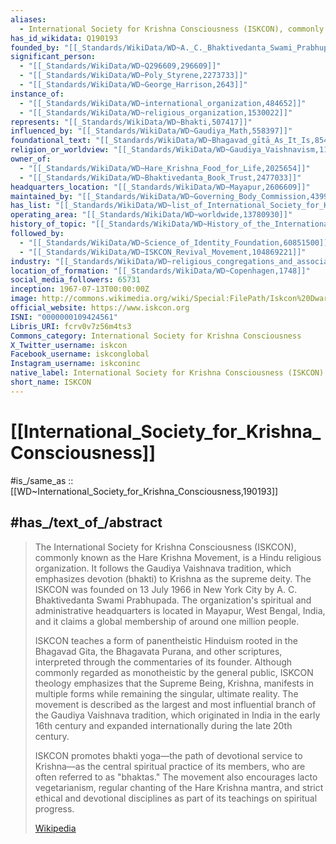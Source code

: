 ```yaml
---
aliases:
  - International Society for Krishna Consciousness (ISKCON), commonly known as the Hare Krishna Movement
has_id_wikidata: Q190193
founded_by: "[[_Standards/WikiData/WD~A._C._Bhaktivedanta_Swami_Prabhupada,234898]]"
significant_person:
  - "[[_Standards/WikiData/WD~Q296609,296609]]"
  - "[[_Standards/WikiData/WD~Poly_Styrene,2273733]]"
  - "[[_Standards/WikiData/WD~George_Harrison,2643]]"
instance_of:
  - "[[_Standards/WikiData/WD~international_organization,484652]]"
  - "[[_Standards/WikiData/WD~religious_organization,1530022]]"
represents: "[[_Standards/WikiData/WD~Bhakti,507417]]"
influenced_by: "[[_Standards/WikiData/WD~Gaudiya_Math,558397]]"
foundational_text: "[[_Standards/WikiData/WD~Bhagavad_gītā_As_It_Is,854700]]"
religion_or_worldview: "[[_Standards/WikiData/WD~Gaudiya_Vaishnavism,1144575]]"
owner_of:
  - "[[_Standards/WikiData/WD~Hare_Krishna_Food_for_Life,2025654]]"
  - "[[_Standards/WikiData/WD~Bhaktivedanta_Book_Trust,2477033]]"
headquarters_location: "[[_Standards/WikiData/WD~Mayapur,2606609]]"
maintained_by: "[[_Standards/WikiData/WD~Governing_Body_Commission,4399981]]"
has_list: "[[_Standards/WikiData/WD~list_of_International_Society_for_Krishna_Consciousness_members_and_patrons,6574329]]"
operating_area: "[[_Standards/WikiData/WD~worldwide,13780930]]"
history_of_topic: "[[_Standards/WikiData/WD~History_of_the_International_Society_for_Krishna_Consciousness,16157302]]"
followed_by:
  - "[[_Standards/WikiData/WD~Science_of_Identity_Foundation,60851500]]"
  - "[[_Standards/WikiData/WD~ISKCON_Revival_Movement,104869221]]"
industry: "[[_Standards/WikiData/WD~religious_congregations_and_associations,130370869]]"
location_of_formation: "[[_Standards/WikiData/WD~Copenhagen,1748]]"
social_media_followers: 65731
inception: 1967-07-13T00:00:00Z
image: http://commons.wikimedia.org/wiki/Special:FilePath/Iskcon%20Dwarka.png
official_website: https://www.iskcon.org
ISNI: "0000000109424561"
Libris_URI: fcrv0v7z56m4ts3
Commons_category: International Society for Krishna Consciousness
X_Twitter_username: iskcon
Facebook_username: iskconglobal
Instagram_username: iskconinc
native_label: International Society for Krishna Consciousness (ISKCON)
short_name: ISKCON
---
```


# [[International_Society_for_Krishna_Consciousness]]   

#is_/same_as :: [[WD~International_Society_for_Krishna_Consciousness,190193]] 

## #has_/text_of_/abstract 

> The International Society for Krishna Consciousness (ISKCON), 
> commonly known as the Hare Krishna Movement, is a Hindu religious organization. 
> It follows the Gaudiya Vaishnava tradition, 
> which emphasizes devotion (bhakti) to Krishna as the supreme deity. 
> The ISKCON was founded on 13 July 1966 in New York City by A. C. Bhaktivedanta Swami Prabhupada. 
> The organization's spiritual and administrative headquarters is located in Mayapur, West Bengal, India, 
> and it claims a global membership of around one million people.
>
> ISKCON teaches a form of panentheistic Hinduism rooted in the Bhagavad Gita, 
> the Bhagavata Purana, and other scriptures, interpreted through the commentaries of its founder. Although commonly regarded as monotheistic by the general public, ISKCON theology emphasizes that the Supreme Being, Krishna, manifests in multiple forms while remaining the singular, ultimate reality. The movement is described as the largest and most influential branch of the Gaudiya Vaishnava tradition, which originated in India in the early 16th century and expanded internationally during the late 20th century.
>
> ISKCON promotes bhakti yoga—the path of devotional service to Krishna—as the central spiritual practice of its members, who are often referred to as "bhaktas." The movement also encourages lacto vegetarianism, regular chanting of the Hare Krishna mantra, and strict ethical and devotional disciplines as part of its teachings on spiritual progress.
>
> [Wikipedia](https://en.wikipedia.org/wiki/International%20Society%20for%20Krishna%20Consciousness) 

